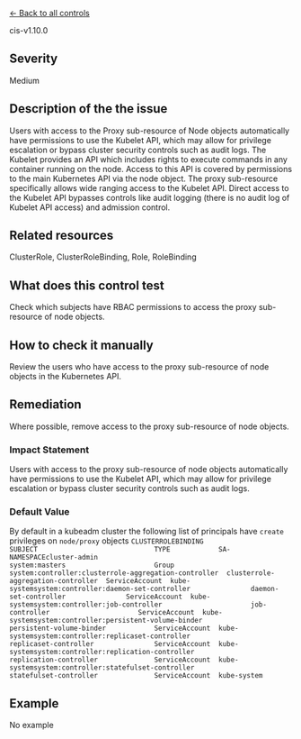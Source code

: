 [← Back to all controls](index.md)


cis-v1.10.0

## Severity

Medium

## Description of the the issue

Users with access to the Proxy sub-resource of Node objects automatically have permissions to use the Kubelet API, which may allow for privilege escalation or bypass cluster security controls such as audit logs. The Kubelet provides an API which includes rights to execute commands in any container running on the node. Access to this API is covered by permissions to the main Kubernetes API via the node object. The proxy sub-resource specifically allows wide ranging access to the Kubelet API. Direct access to the Kubelet API bypasses controls like audit logging (there is no audit log of Kubelet API access) and admission control.

## Related resources

ClusterRole, ClusterRoleBinding, Role, RoleBinding

## What does this control test

Check which subjects have RBAC permissions to access the proxy sub-resource of node objects.

## How to check it manually

Review the users who have access to the proxy sub-resource of node objects in the Kubernetes API.

## Remediation

Where possible, remove access to the proxy sub-resource of node objects.

### Impact Statement

Users with access to the proxy sub-resource of node objects automatically have permissions to use the Kubelet API, which may allow for privilege escalation or bypass cluster security controls such as audit logs.

### Default Value

By default in a kubeadm cluster the following list of principals have `create` privileges on `node/proxy` objects `CLUSTERROLEBINDING                                    SUBJECT                             TYPE            SA-NAMESPACEcluster-admin                                         system:masters                      Group           system:controller:clusterrole-aggregation-controller  clusterrole-aggregation-controller  ServiceAccount  kube-systemsystem:controller:daemon-set-controller               daemon-set-controller               ServiceAccount  kube-systemsystem:controller:job-controller                      job-controller                      ServiceAccount  kube-systemsystem:controller:persistent-volume-binder            persistent-volume-binder            ServiceAccount  kube-systemsystem:controller:replicaset-controller               replicaset-controller               ServiceAccount  kube-systemsystem:controller:replication-controller              replication-controller              ServiceAccount  kube-systemsystem:controller:statefulset-controller              statefulset-controller              ServiceAccount  kube-system`

## Example

No example
